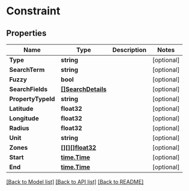 # Constraint

## Properties

Name | Type | Description | Notes
------------ | ------------- | ------------- | -------------
**Type** | **string** |  | [optional] 
**SearchTerm** | **string** |  | [optional] 
**Fuzzy** | **bool** |  | [optional] 
**SearchFields** | [**[]SearchDetails**](SearchDetails.md) |  | [optional] 
**PropertyTypeId** | **string** |  | [optional] 
**Latitude** | **float32** |  | [optional] 
**Longitude** | **float32** |  | [optional] 
**Radius** | **float32** |  | [optional] 
**Unit** | **string** |  | [optional] 
**Zones** | [**[][][]float32**](array.md) |  | [optional] 
**Start** | [**time.Time**](time.Time.md) |  | [optional] 
**End** | [**time.Time**](time.Time.md) |  | [optional] 

[[Back to Model list]](../README.md#documentation-for-models) [[Back to API list]](../README.md#documentation-for-api-endpoints) [[Back to README]](../README.md)


